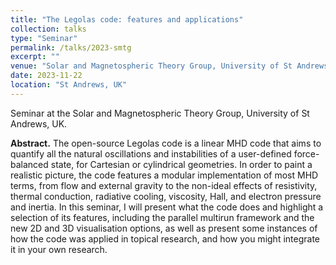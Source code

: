 ```yaml
---
title: "The Legolas code: features and applications"
collection: talks
type: "Seminar"
permalink: /talks/2023-smtg
excerpt: ""
venue: "Solar and Magnetospheric Theory Group, University of St Andrews"
date: 2023-11-22
location: "St Andrews, UK"
---
```


Seminar at the Solar and Magnetospheric Theory Group, University of St Andrews, UK.

__Abstract.__ The open-source Legolas code is a linear MHD code that aims to quantify all the natural oscillations and instabilities of a user-defined force-balanced state, for Cartesian or cylindrical geometries. In order to paint a realistic picture, the code features a modular implementation of most MHD terms, from flow and external gravity to the non-ideal effects of resistivity, thermal conduction, radiative cooling, viscosity, Hall, and electron pressure and inertia. In this seminar, I will present what the code does and highlight a selection of its features, including the parallel multirun framework and the new 2D and 3D visualisation options, as well as present some instances of how the code was applied in topical research, and how you might integrate it in your own research.
